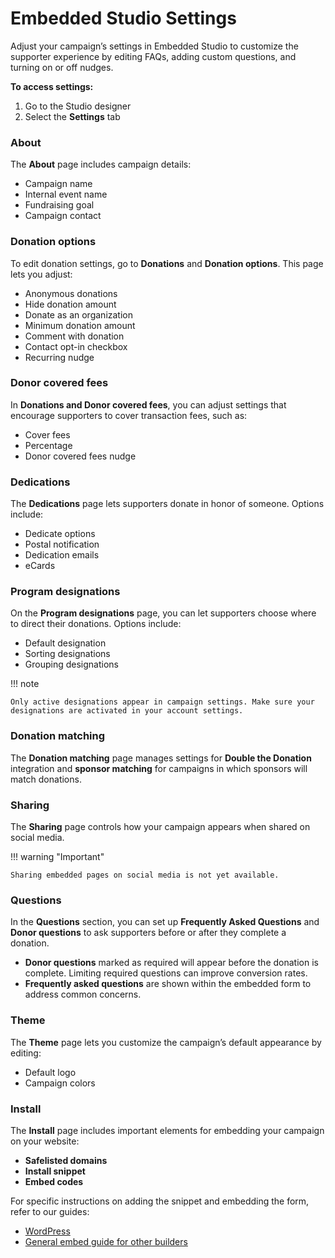 # Embedded Studio Settings

Adjust your campaign’s settings in Embedded Studio to customize the supporter experience by editing FAQs, adding custom questions, and turning on or off nudges.

**To access settings:**

1. Go to the Studio designer
2. Select the **Settings** tab

### About

The **About** page includes campaign details:

- Campaign name
- Internal event name
- Fundraising goal
- Campaign contact

### Donation options

To edit donation settings, go to **Donations** and **Donation options**. This page lets you adjust:

- Anonymous donations
- Hide donation amount
- Donate as an organization
- Minimum donation amount
- Comment with donation
- Contact opt-in checkbox
- Recurring nudge

### Donor covered fees

In **Donations **and** Donor covered fees**, you can adjust settings that encourage supporters to cover transaction fees, such as:

- Cover fees
- Percentage
- Donor covered fees nudge

### Dedications

The **Dedications** page lets supporters donate in honor of someone. Options include:

- Dedicate options
- Postal notification
- Dedication emails
- eCards

### Program designations

On the **Program designations** page, you can let supporters choose where to direct their donations. Options include:

- Default designation
- Sorting designations
- Grouping designations

!!! note

    Only active designations appear in campaign settings. Make sure your designations are activated in your account settings.

### Donation matching

The **Donation matching** page manages settings for **Double the Donation** integration and **sponsor matching** for campaigns in which sponsors will match donations.

### Sharing

The **Sharing** page controls how your campaign appears when shared on social media.

!!! warning "Important"

    Sharing embedded pages on social media is not yet available.

### Questions

In the **Questions** section, you can set up **Frequently Asked Questions** and **Donor questions** to ask supporters before or after they complete a donation.

- **Donor questions** marked as required will appear before the donation is complete. Limiting required questions can improve conversion rates.
- **Frequently asked questions** are shown within the embedded form to address common concerns.

### Theme

The **Theme** page lets you customize the campaign’s default appearance by editing:

- Default logo
- Campaign colors

### Install

The **Install** page includes important elements for embedding your campaign on your website:

- **Safelisted domains**
- **Install snippet**
- **Embed codes**

For specific instructions on adding the snippet and embedding the form, refer to our guides:

- [WordPress](https://classyacademy.github.io/help-center/embedded-studio/embed-a-donation-form-on-wordpress/)
- [General embed guide for other builders](https://classyacademy.github.io/help-center/embedded-studio/install-an-embedded-donation-form/)
